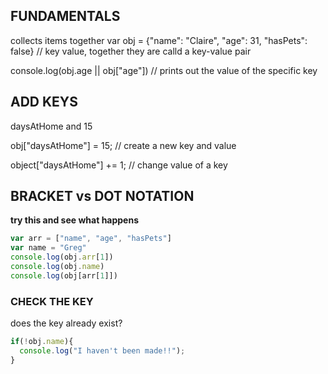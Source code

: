 ## FUNDAMENTALS
collects items together
var obj = {"name": "Claire", "age": 31, "hasPets": false} 
         // key      value, together they are calld a key-value pair

console.log(obj.age || obj["age"]) // prints out the value of the specific key

## ADD KEYS
daysAtHome and 15

obj["daysAtHome"] = 15; // create a new key and value

object["daysAtHome"] += 1; // change value of a key

## BRACKET vs DOT NOTATION
**try this and see what happens**
``` js
var arr = ["name", "age", "hasPets"]
var name = "Greg"
console.log(obj.arr[1])
console.log(obj.name)
console.log(obj[arr[1]])
```

### CHECK THE KEY
does the key already exist?
``` js
if(!obj.name){
  console.log("I haven't been made!!");
}
```